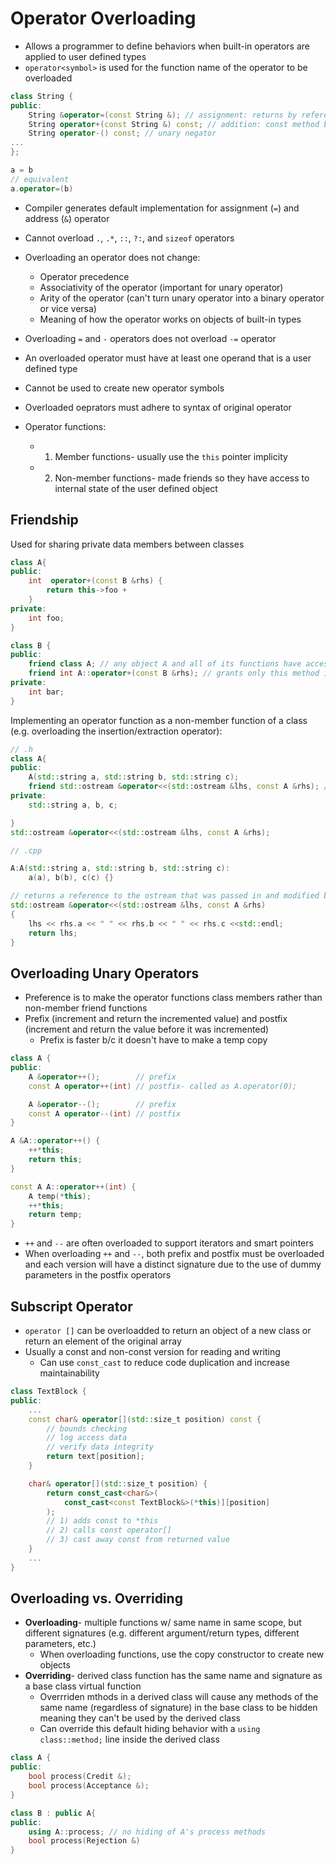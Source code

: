 # Operator Overloading
- Allows a programmer to define behaviors when built-in operators are applied to user defined types
- `operator<symbol>` is used for the function name of the operator to be overloaded  

``` c++
class String {
public:    
    String &operator=(const String &); // assignment: returns by referenceto allow chaining/compounding assignments
    String operator+(const String &) const; // addition: const method b/c it does not alter the object, but returns a new one
    String operator-() const; // unary negator
...
};
```

``` c++
a = b
// equivalent
a.operator=(b)
```

- Compiler generates default implementation for assignment (`=`) and address (`&`) operator
- Cannot overload `.`, `.*`, `::`, `?:`, and `sizeof` operators
- Overloading an operator does not change:
    - Operator precedence
    - Associativity of the operator (important for unary operator)
    - Arity of the operator (can't turn unary operator into a binary operator or vice versa)
    - Meaning of how the operator works on objects of built-in types
- Overloading `=` and `-` operators does not overload `-=` operator
- An overloaded operator must have at least one operand that is a user defined type
- Cannot be used to create new operator symbols
- Overloaded oeprators must adhere to syntax of original operator

- Operator functions:
    - 1) Member functions- usually use the `this` pointer implicity 
    - 2) Non-member functions- made friends so they have access to internal state of the user defined object

## Friendship
Used for sharing private data members between classes
``` c++
class A{
public:
    int  operator+(const B &rhs) {
        return this->foo + 
    }    
private:
    int foo;
}

class B {
public:
    friend class A; // any object A and all of its functions have access to private members in class B
    friend int A::operator+(const B &rhs); // grants only this method in class A access to private member variables in class B
private:
    int bar;
}

``` 

Implementing an operator function as a non-member function of a class (e.g. overloading the insertion/extraction operator):
``` c++
// .h 
class A{
public:
    A(std::string a, std::string b, std::string c);
    friend std::ostream &operator<<(std::ostream &lhs, const A &rhs); // gives method access to the private member variables
private:
    std::string a, b, c;

}
std::ostream &operator<<(std::ostream &lhs, const A &rhs);

// .cpp

A:A(std::string a, std::string b, std::string c): 
    a(a), b(b), c(c) {}

// returns a reference to the ostream that was passed in and modified by adding the data from the rhs object which is not modified in the process
std::ostream &operator<<(std::ostream &lhs, const A &rhs)
{
    lhs << rhs.a << " " << rhs.b << " " << rhs.c <<std::endl;
    return lhs;
}
```

## Overloading Unary Operators
- Preference is to make the operator functions class members rather than non-member friend functions
- Prefix (increment and return the incremented value) and postfix (increment and return the value before it was incremented)
    - Prefix is faster b/c it doesn't have to make a temp copy
``` c++
class A {
public:
    A &operator++();        // prefix
    const A operator++(int) // postfix- called as A.operator(0);

    A &operator--();        // prefix
    const A operator--(int) // postfix
}

A &A::operator++() {
    ++*this;
    return this;
}

const A A::operator++(int) {
    A temp(*this);
    ++*this;
    return temp;
}
```
- `++` and `--` are often overloaded to support iterators and smart pointers
- When overloading `++` and `--`, both prefix and postfix must be overloaded and each version will have a distinct signature due to the use of dummy parameters in the postfix operators

## Subscript Operator
- `operator []` can be overloadded to return an object of a new class or return an element of the original array
- Usually a const and non-const version for reading and writing
    - Can use `const_cast` to reduce code duplication and increase maintainability
``` c++
class TextBlock {
public:
    ...
    const char& operator[](std::size_t position) const {
        // bounds checking
        // log access data
        // verify data integrity
        return text[position];
    }

    char& operator[](std::size_t position) {
        return const_cast<char&>(
            const_cast<const TextBlock&>(*this)][position]
        );
        // 1) adds const to *this
        // 2) calls const operator[]
        // 3) cast away const from returned value
    }
    ...
}
```

## Overloading vs. Overriding
- **Overloading**- multiple functions w/ same name in same scope, but different signatures (e.g. different argument/return types, different parameters, etc.)
    - When overloading functions, use the copy constructor to create new objects 
- **Overriding**- derived class function has the same name and signature as a base class virtual function
    - Overrriden mthods in a derived class will cause any methods of the same name (regardless of signature) in the base class to be hidden meaning they can't be used by the derived class
    - Can override this default hiding behavior with a `using class::method;` line inside the derived class

``` c++
class A {
public:
    bool process(Credit &);
    bool process(Acceptance &);
}

class B : public A{
public:
    using A::process; // no hiding of A's process methods
    bool process(Rejection &)
}
```